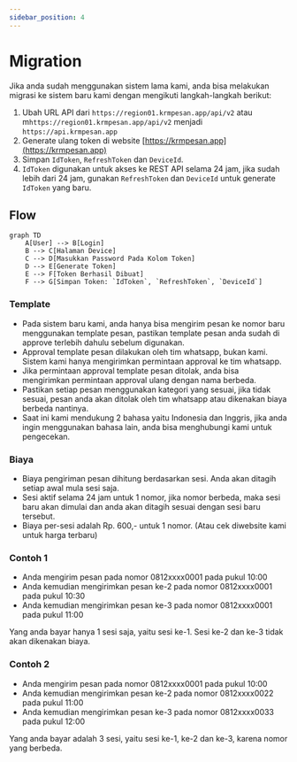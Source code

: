 ```yaml
---
sidebar_position: 4
---
```


# Migration

Jika anda sudah menggunakan sistem lama kami, anda bisa melakukan migrasi ke sistem baru kami dengan mengikuti langkah-langkah berikut:

1. Ubah URL API dari `https://region01.krmpesan.app/api/v2` atau m`https://region01.krmpesan.app/api/v2` menjadi `https://api.krmpesan.app`
2. Generate ulang token di website [https://krmpesan.app](https://krmpesan.app)
3. Simpan `IdToken`, `RefreshToken` dan `DeviceId`.
4. `IdToken` digunakan untuk akses ke REST API selama 24 jam, jika sudah lebih dari 24 jam, gunakan `RefreshToken` dan `DeviceId` untuk generate `IdToken` yang baru.


## Flow

```mermaid
graph TD
    A[User] --> B[Login]
    B --> C[Halaman Device]
    C --> D[Masukkan Password Pada Kolom Token]
    D --> E[Generate Token]
    E --> F[Token Berhasil Dibuat]
    F --> G[Simpan Token: `IdToken`, `RefreshToken`, `DeviceId`]
```

### Template

- Pada sistem baru kami, anda hanya bisa mengirim pesan ke nomor baru menggunakan template pesan, pastikan template pesan anda sudah di approve terlebih dahulu sebelum digunakan.
- Approval template pesan dilakukan oleh tim whatsapp, bukan kami. Sistem kami hanya mengirimkan permintaan approval ke tim whatsapp.
- Jika permintaan approval template pesan ditolak, anda bisa mengirimkan permintaan approval ulang dengan nama berbeda.
- Pastikan setiap pesan menggunakan kategori yang sesuai, jika tidak sesuai, pesan anda akan ditolak oleh tim whatsapp atau dikenakan biaya berbeda nantinya.
- Saat ini kami mendukung 2 bahasa yaitu Indonesia dan Inggris, jika anda ingin menggunakan bahasa lain, anda bisa menghubungi kami untuk pengecekan.


### Biaya

- Biaya pengiriman pesan dihitung berdasarkan sesi. Anda akan ditagih setiap awal mula sesi saja.
- Sesi aktif selama 24 jam untuk 1 nomor, jika nomor berbeda, maka sesi baru akan dimulai dan anda akan ditagih sesuai dengan sesi baru tersebut.
- Biaya per-sesi adalah Rp. 600,- untuk 1 nomor. (Atau cek diwebsite kami untuk harga terbaru)


### Contoh 1

- Anda mengirim pesan pada nomor 0812xxxx0001 pada pukul 10:00
- Anda kemudian mengirimkan pesan ke-2 pada nomor 0812xxxx0001 pada pukul 10:30
- Anda kemudian mengirimkan pesan ke-3 pada nomor 0812xxxx0001 pada pukul 11:00

Yang anda bayar hanya 1 sesi saja, yaitu sesi ke-1. Sesi ke-2 dan ke-3 tidak akan dikenakan biaya.

### Contoh 2

- Anda mengirim pesan pada nomor 0812xxxx0001 pada pukul 10:00
- Anda kemudian mengirimkan pesan ke-2 pada nomor 0812xxxx0022 pada pukul 11:00
- Anda kemudian mengirimkan pesan ke-3 pada nomor 0812xxxx0033 pada pukul 12:00

Yang anda bayar adalah 3 sesi, yaitu sesi ke-1, ke-2 dan ke-3, karena nomor yang berbeda.